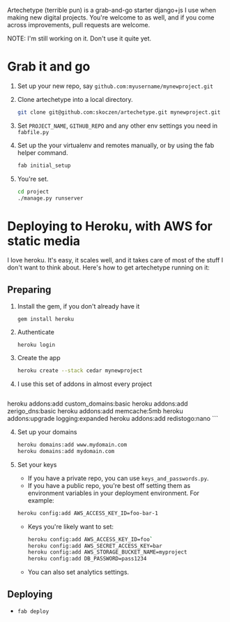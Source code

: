 Artechetype (terrible pun) is a grab-and-go starter django+js I use when making new digital projects.  You're welcome to as well, and if you come across improvements, pull requests are welcome.

NOTE: I'm still working on it. Don't use it quite yet.

Grab it and go
==============

1. Set up your new repo, say `github.com:myusername/mynewproject.git`

2. Clone artechetype into a local directory.
	
	```bash
	git clone git@github.com:skoczen/artechetype.git mynewproject.git
	```


3. Set `PROJECT_NAME`, `GITHUB_REPO` and any other env settings you need in `fabfile.py`

4. Set up the your virtualenv and remotes manually, or by using the fab helper command.
	
	```bash
	fab initial_setup
	```

5. You're set. 
	
	```bash
	cd project
	./manage.py runserver
	```



Deploying to Heroku, with AWS for static media
==============================================

I love heroku. It's easy, it scales well, and it takes care of most of the stuff I don't want to think about.  Here's how to get artechetype running on it:

Preparing
---------


1. Install the gem, if you don't already have it

	```gem install heroku```

2. Authenticate

	```heroku login```

3. Create the app
	
	```bash
	heroku create --stack cedar mynewproject
	```

3. I use this set of addons in almost every project

	```bash
heroku addons:add custom_domains:basic
heroku addons:add zerigo_dns:basic
heroku addons:add memcache:5mb
heroku addons:upgrade logging:expanded
heroku addons:add redistogo:nano
	```

4. Set up your domains

	```bash
	heroku domains:add www.mydomain.com
	heroku domains:add mydomain.com
	```

5. Set your keys

	* If you have a private repo, you can use `keys_and_passwords.py`.
	* If you have a public repo, you're best off setting them as environment variables in your deployment environment.  For example:

	```bash
	heroku config:add AWS_ACCESS_KEY_ID=foo-bar-1
	```

	* Keys you're likely want to set:
		```bash
		heroku config:add AWS_ACCESS_KEY_ID=foo`
		heroku config:add AWS_SECRET_ACCESS_KEY=bar
		heroku config:add AWS_STORAGE_BUCKET_NAME=myproject
		heroku config:add DB_PASSWORD=pass1234
		```
	* You can also set analytics settings.

Deploying
---------

* `fab deploy`
